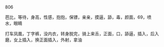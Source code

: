 806

芭比，等待，身高，性感，抱抱，保镖，亲亲，摸逼，舔，毒，颜面，69，喷水，眼睛



打车凤凰，丁字裤，没内衣，转身脱完，骑上来舌，正面，口，舔逼，插入，后入磨，女上插入，换正面插入，外射，拿油